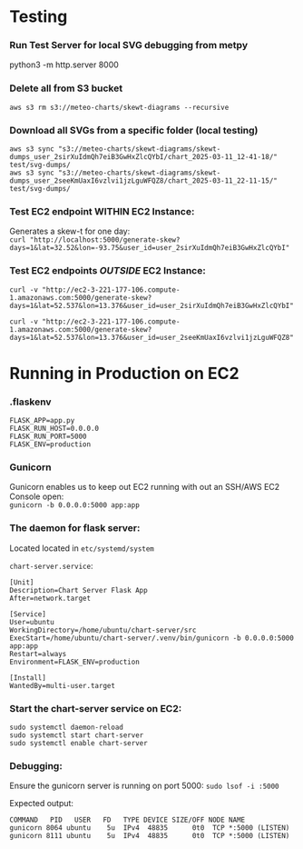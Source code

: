 # Testing 
### Run Test Server for local SVG debugging from metpy 
python3 -m http.server 8000

### Delete all from S3 bucket
`aws s3 rm s3://meteo-charts/skewt-diagrams --recursive`

### Download all SVGs from a specific folder (local testing)
`aws s3 sync "s3://meteo-charts/skewt-diagrams/skewt-dumps_user_2sirXuIdmQh7eiB3GwHxZlcQYbI/chart_2025-03-11_12-41-18/" test/svg-dumps/`   
`aws s3 sync "s3://meteo-charts/skewt-diagrams/skewt-dumps_user_2seeKmUaxI6vzlvi1jzLguWFQZ8/chart_2025-03-11_22-11-15/" test/svg-dumps/`

### Test EC2 endpoint WITHIN EC2 Instance:
Generates a skew-t for one day:  
`curl "http://localhost:5000/generate-skew?days=1&lat=32.52&lon=-93.75&user_id=user_2sirXuIdmQh7eiB3GwHxZlcQYbI"`   

### Test EC2 endpoints _OUTSIDE_ EC2 Instance:
`curl -v "http://ec2-3-221-177-106.compute-1.amazonaws.com:5000/generate-skew?days=1&lat=52.537&lon=13.376&user_id=user_2sirXuIdmQh7eiB3GwHxZlcQYbI"`

`curl -v "http://ec2-3-221-177-106.compute-1.amazonaws.com:5000/generate-skew?days=1&lat=52.537&lon=13.376&user_id=user_2seeKmUaxI6vzlvi1jzLguWFQZ8"`



# Running in Production on EC2
### .flaskenv
```
FLASK_APP=app.py
FLASK_RUN_HOST=0.0.0.0
FLASK_RUN_PORT=5000
FLASK_ENV=production
```
### Gunicorn
Gunicorn enables us to keep out EC2 running with out an SSH/AWS EC2 Console open:   
`gunicorn -b 0.0.0.0:5000 app:app`


### The daemon for flask server:
Located located in `etc/systemd/system`     

`chart-server.service`:
```
[Unit]
Description=Chart Server Flask App
After=network.target

[Service]
User=ubuntu
WorkingDirectory=/home/ubuntu/chart-server/src
ExecStart=/home/ubuntu/chart-server/.venv/bin/gunicorn -b 0.0.0.0:5000 app:app
Restart=always
Environment=FLASK_ENV=production

[Install]
WantedBy=multi-user.target
```

### Start the chart-server service on EC2:
```
sudo systemctl daemon-reload
sudo systemctl start chart-server
sudo systemctl enable chart-server
```

### Debugging:
Ensure the gunicorn server is running on port 5000:
`sudo lsof -i :5000`

Expected output:
```
COMMAND   PID   USER   FD   TYPE DEVICE SIZE/OFF NODE NAME
gunicorn 8064 ubuntu    5u  IPv4  48835      0t0  TCP *:5000 (LISTEN)
gunicorn 8111 ubuntu    5u  IPv4  48835      0t0  TCP *:5000 (LISTEN)
```